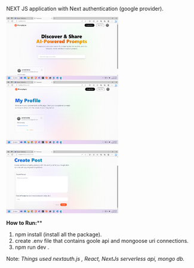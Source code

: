 NEXT JS application with Next authentication (google provider).

<img
  src="https://github.com/vamsi-krishna-mishran/NEXT/blob/main/Screenshot%202023-08-21%20195352.png"
  alt="Sample Snapshot1"
  title="Snapshot1"
  style="display: inline-block; margin: 0 auto; max-width: 300px">
<img
  src="https://github.com/vamsi-krishna-mishran/NEXT/blob/main/Screenshot%202023-08-21%20194859.png"
  alt="Sample Snapshot1"
  title="Snapshot1"
  style="display: inline-block; margin: 0 auto; max-width: 300px">

<img
  src="https://github.com/vamsi-krishna-mishran/NEXT/blob/main/Screenshot%202023-08-21%20194913.png"
  alt="Sample Snapshot2"
  title="Snapshot2"
  style="display: inline-block; margin: 0 auto; max-width: 300px">



**How to Run:****
 1. npm install (install all the package).
 2. create .env file that contains goole api and mongoose uri connections.
 3. npm run dev .

Note:
_Things used nextauth.js , React, NextJs serverless api, mongo db._
 
